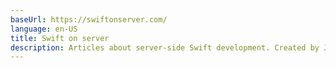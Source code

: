 ```yaml
---
baseUrl: https://swiftonserver.com/
language: en-US
title: Swift on server
description: Articles about server-side Swift development. Created by Joannis Orlandos and Tibor Bödecs.
---
```

